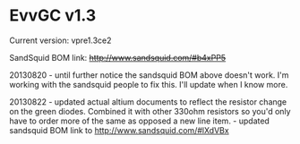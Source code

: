 EvvGC v1.3
==================

Current version: vpre1.3ce2

SandSquid BOM link: ~~http://www.sandsquid.com/#b4xPP5~~

20130820 - until further notice the sandsquid BOM above doesn't work.  I'm working with the sandsquid
           people to fix this. I'll update when I know more.
           
20130822 - updated actual altium documents to reflect the resistor change on the green diodes.  Combined it with other 
           330ohm resistors so you'd only have to order more of the same as opposed a new line item.
         - updated sandsquid BOM link to http://www.sandsquid.com/#lXdVBx
